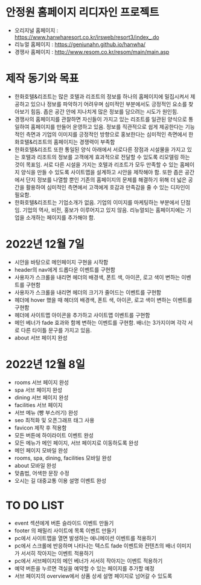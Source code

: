 # 안정원 홈페이지 리디자인 프로젝트
- 오리지널 홈페이지 : https://www.hanwharesort.co.kr/irsweb/resort3/index_.do
- 리뉴얼 홈페이지 : https://geniunahn.github.io/hanwha/
- 경쟁사 홈페이지 : http://www.resom.co.kr/resom/main/main.asp

# 제작 동기와 목표
- 한화호텔&리조트는 많은 호텔과 리조트의 정보를 하나의 홈페이지에 밀집시켜서 제공하고 있으나 정보를 파악하기 어려우며 심미적인 부분에서도 긍정적인 요소를 찾아보기 힘듬. 좁은 공간 안에 지나치게 많은 정보를 담으려는 시도가 원인힘.
- 경쟁사의 홈페이지를 관찰하면 자신들이 가지고 있는 리조트를 일관된 양식으로 통일하여 홈페이지를 만들어 운영하고 있음. 정보를 직관적으로 쉽게 제공한다는 기능적인 측면과 기업의 이미지를 긍정적인 방향으로 홍보한다는 심미적인 측면에서 한화호텔&리조트의 홈페이지는 경쟁력이 부족함
- 한화호텔&리조트 또한 통일된 양식 아래에서 서로다른 장점과 시설물을 가지고 있는 호텔과 리조트의 정보를 고객에게 효과적으로 전달할 수 있도록 리모델링 하는 것이 목표임. 서로 다른 시설을 가지는 호텔과 리조트가 모두 만족할 수 있는 홈페이지 양식을 만들 수 있도록 사이트맵을 설계하고 시안을 제작해야 함. 또한 좁은 공간에서 단지 정보를 나열할 뿐인 기존의 홈페이지의 문제를 해결하기 위해 더 넓은 공간을 활용하여 심미적인 측면에서 고객에게 호감과 만족감을 줄 수 있는 디자인이 필요함. 
- 한화호텔&리조트는 기업소개가 없음. 기업의 이미지를 마케팅하는 부분에서 단점임. 기업의 역사, 비전, 홍보가 이루어지고 있지 않음. 리뉴얼되는 홈페이지에는 기업을 소개하는 페이지를 추가해야 함.

# 2022년 12월 7일
- 시안을 바탕으로 메인페이지 구현을 시작함
- header의 nav에게 드롭다운 이벤트를 구현함
- 사용자가 스크롤을 내리면 헤더의 배경색, 폰트 색, 아이콘, 로고 색이 변하는 이벤트를 구현함
- 사용자가 스크롤을 내리면 헤더의 크기가 줄어드는 이벤트를 구현함
- 헤더에 hover 했을 때  헤더의 배경색, 폰트 색, 아이콘, 로고 색이 변하는 이벤트를 구현함
- 헤더에 사이트맵 아이콘을 추가하고 사이트맵 이벤트를 구현함
- 메인 베너가 fade 효과와 함께 변하는 이벤트를 구현함. 배너는 3가지이며 각각 서로 다른 타이틀 문구를 가지고 있음.
- about 서브 페이지 완성
# 2022년 12월 8일
- rooms 서브 페이지 완성
- spa 서브 페이지 완성
- dining 서브 페이지 완성
- facilities 서브 페이지 
- 서브 메뉴 (빵 부스러기) 완성
- seo 최적화 및 오픈그래프 태그 사용
- favicon 제작 후 적용함
- 모든 버튼에 하이라이트 이벤트 완성
- 모든 메뉴가 메인 페이지, 서브 페이지로 이동하도록 완성
- 메인 페이지 모바일 완성
- rooms, spa, dining, facilities 모바일 완성
- about 모바일 완성
- 맞춤법, 어색한 문장 수정
- 오시는 길 대중교통 이용 설명 이벤트 완성
# TO DO LIST
- event 섹션에게 버튼 슬라이드 이벤트 만들기
- footer 의 패밀리 사이트에 목록 이벤트 만들기
- pc에서 사이트맵을 열면 발생하는 애니메이션 이벤트를 적용하기
- pc에서 스크롤에 반응하며 나타나는 텍스트 fade 이벤트와 컨텐츠의 배너 이미지가 서서히 작아지는 이벤트 적용하기
- pc에서 서브페이지의 메인 베너가 서서히 작아지는 이벤트 적용하기
- 예약 버튼을 누르면 객실을 예약할 수 있는 페이지를 추가할 예정
- 서브 페이지의 overview에서 상품 상세 설명 페이지로 넘어갈 수 있도록 
